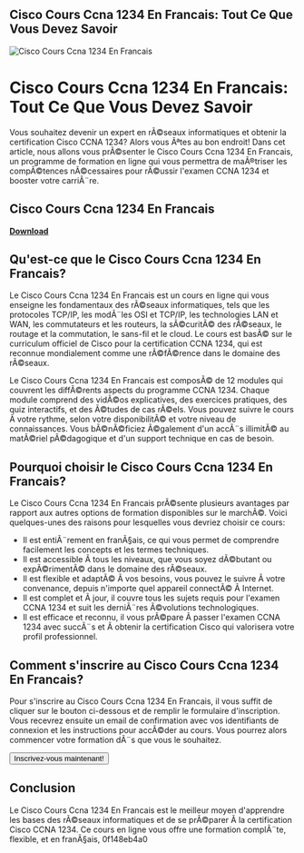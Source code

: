 ## Cisco Cours Ccna 1234 En Francais: Tout Ce Que Vous Devez Savoir

 
![Cisco Cours Ccna 1234 En Francais](https://i1.sndcdn.com/avatars-s2Ag2GHTqN9yTBVi-yIzjQQ-t240x240.jpg)

 
# Cisco Cours Ccna 1234 En Francais: Tout Ce Que Vous Devez Savoir
 
Vous souhaitez devenir un expert en rÃ©seaux informatiques et obtenir la certification Cisco CCNA 1234? Alors vous Ãªtes au bon endroit! Dans cet article, nous allons vous prÃ©senter le Cisco Cours Ccna 1234 En Francais, un programme de formation en ligne qui vous permettra de maÃ®triser les compÃ©tences nÃ©cessaires pour rÃ©ussir l'examen CCNA 1234 et booster votre carriÃ¨re.
 
## Cisco Cours Ccna 1234 En Francais


[**Download**](https://www.google.com/url?q=https%3A%2F%2Fbltlly.com%2F2tK1Aj&sa=D&sntz=1&usg=AOvVaw0Cit0q5ajxsBJXug_WovfN)

 
## Qu'est-ce que le Cisco Cours Ccna 1234 En Francais?
 
Le Cisco Cours Ccna 1234 En Francais est un cours en ligne qui vous enseigne les fondamentaux des rÃ©seaux informatiques, tels que les protocoles TCP/IP, les modÃ¨les OSI et TCP/IP, les technologies LAN et WAN, les commutateurs et les routeurs, la sÃ©curitÃ© des rÃ©seaux, le routage et la commutation, le sans-fil et le cloud. Le cours est basÃ© sur le curriculum officiel de Cisco pour la certification CCNA 1234, qui est reconnue mondialement comme une rÃ©fÃ©rence dans le domaine des rÃ©seaux.
 
Le Cisco Cours Ccna 1234 En Francais est composÃ© de 12 modules qui couvrent les diffÃ©rents aspects du programme CCNA 1234. Chaque module comprend des vidÃ©os explicatives, des exercices pratiques, des quiz interactifs, et des Ã©tudes de cas rÃ©els. Vous pouvez suivre le cours Ã  votre rythme, selon votre disponibilitÃ© et votre niveau de connaissances. Vous bÃ©nÃ©ficiez Ã©galement d'un accÃ¨s illimitÃ© au matÃ©riel pÃ©dagogique et d'un support technique en cas de besoin.
 
## Pourquoi choisir le Cisco Cours Ccna 1234 En Francais?
 
Le Cisco Cours Ccna 1234 En Francais prÃ©sente plusieurs avantages par rapport aux autres options de formation disponibles sur le marchÃ©. Voici quelques-unes des raisons pour lesquelles vous devriez choisir ce cours:
 
- Il est entiÃ¨rement en franÃ§ais, ce qui vous permet de comprendre facilement les concepts et les termes techniques.
- Il est accessible Ã  tous les niveaux, que vous soyez dÃ©butant ou expÃ©rimentÃ© dans le domaine des rÃ©seaux.
- Il est flexible et adaptÃ© Ã  vos besoins, vous pouvez le suivre Ã  votre convenance, depuis n'importe quel appareil connectÃ© Ã  Internet.
- Il est complet et Ã  jour, il couvre tous les sujets requis pour l'examen CCNA 1234 et suit les derniÃ¨res Ã©volutions technologiques.
- Il est efficace et reconnu, il vous prÃ©pare Ã  passer l'examen CCNA 1234 avec succÃ¨s et Ã  obtenir la certification Cisco qui valorisera votre profil professionnel.

## Comment s'inscrire au Cisco Cours Ccna 1234 En Francais?
 
Pour s'inscrire au Cisco Cours Ccna 1234 En Francais, il vous suffit de cliquer sur le bouton ci-dessous et de remplir le formulaire d'inscription. Vous recevrez ensuite un email de confirmation avec vos identifiants de connexion et les instructions pour accÃ©der au cours. Vous pourrez alors commencer votre formation dÃ¨s que vous le souhaitez.
 
[<button>Inscrivez-vous maintenant!</button>](https://www.ciscocoursccna1234enfrancais.com/inscription)
 
## Conclusion
 
Le Cisco Cours Ccna 1234 En Francais est le meilleur moyen d'apprendre les bases des rÃ©seaux informatiques et de se prÃ©parer Ã  la certification Cisco CCNA 1234. Ce cours en ligne vous offre une formation complÃ¨te, flexible, et en franÃ§ais,
 0f148eb4a0
